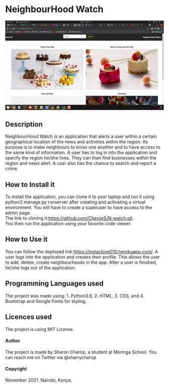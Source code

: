 # NeighbourHood Watch
![screenshot](/media/screenshot.png)

## Description
NeighbourHood Watch is an application that alerts a user within a certain geographical location of the news and activities within the region. Its purpose is to make neighbours to know one another and to have access to the same kind of information. A user has to log in into the application and specify the region he/she lives. They can then find businesses within the region and news alert. A user also has the chance to search and report a crime.  

## How to Install it
To install the application, you can clone it to your laptop and run it using python3 manage.py runserver after creating and activating a virtual environment.
You will have to create a superuser to have access to the admin page.  
The link to cloning it:https://github.com/CheropS/N-watch.git.  
You then run the application using your favorite code viewer. 

## How to Use it
You can follow the deployed link:https://instaclone010.herokuapp.com/. 
A user logs into the application and creates their profile. This allows the user to add, delete, create neighbourhoods in the app. After a user is finished, he/she logs out of the application. 

## Programming Languages used
The project was made using:
        1. Python3.8,
        2. HTML,
        3. CSS, and 
        4. Bootstrap and Google Fonts for styling. 

## Licences used
The project is using MIT License. 

#### Author
The project is made by Sharon Cherop, a student at Moringa School. 
You can reach me on Twitter via @sharrycherop

#### Copyright
November 2021. Nairobi, Kenya. 
